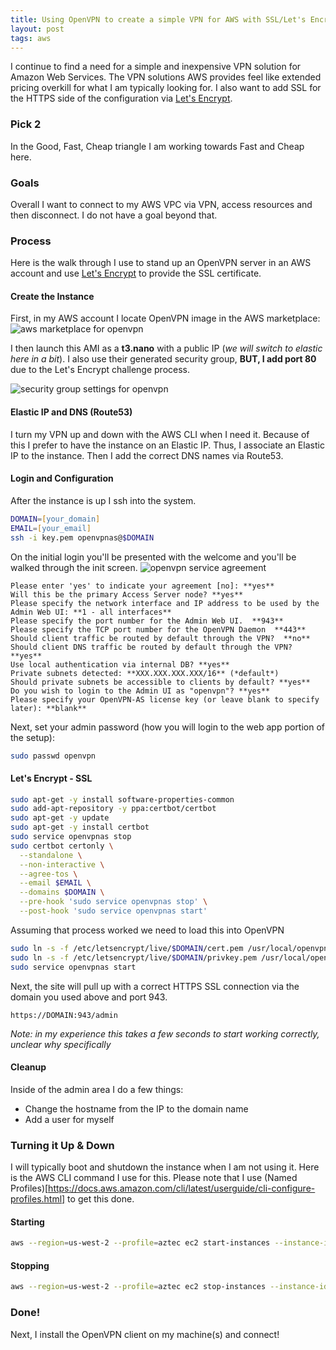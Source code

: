 ```yaml
---
title: Using OpenVPN to create a simple VPN for AWS with SSL/Let's Encrypt
layout: post
tags: aws
---
```


I continue to find a need for a simple and inexpensive VPN solution for Amazon Web Services.  The VPN solutions AWS provides feel like extended pricing overkill for what I am typically looking for.  I also want to add SSL for the HTTPS side of the configuration via [Let's Encrypt](https://letsencrypt.org/).

### Pick 2

In the Good, Fast, Cheap triangle I am working towards Fast and Cheap here.

### Goals

Overall I want to connect to my AWS VPC via VPN, access resources and then disconnect.  I do not have a goal beyond that.

### Process

Here is the walk through I use to stand up an OpenVPN server in an AWS account and use [Let's Encrypt](https://letsencrypt.org/) to provide the SSL certificate.

#### Create the Instance

First, in my AWS account I locate OpenVPN image in the AWS marketplace:
<img alt="aws marketplace for openvpn" src="/images/openvpn-marketplace.png"/>

I then launch this AMI as a **t3.nano** with a public IP (*we will switch to elastic here in a bit*).  I also use their generated security group, **BUT, I add port 80** due to the Let's Encrypt challenge process.

<img alt="security group settings for openvpn" src="/images/openvpn-security-group.png"/>

#### Elastic IP and DNS (Route53)

I turn my VPN up and down with the AWS CLI when I need it.  Because of this I prefer to have the instance on an Elastic IP.  Thus, I associate an Elastic IP to the instance.  Then I add the correct DNS names via Route53.

#### Login and Configuration

After the instance is up I ssh into the system.

```zsh
DOMAIN=[your_domain]
EMAIL=[your_email]
ssh -i key.pem openvpnas@$DOMAIN
```

On the initial login you'll be presented with the welcome and you'll be walked through the init screen.
<img alt="openvpn service agreement" src="/images/openvpn-agreement-terminal.png"/>

```
Please enter 'yes' to indicate your agreement [no]: **yes**
Will this be the primary Access Server node? **yes**
Please specify the network interface and IP address to be used by the Admin Web UI: **1 - all interfaces**
Please specify the port number for the Admin Web UI.  **943**
Please specify the TCP port number for the OpenVPN Daemon  **443**
Should client traffic be routed by default through the VPN?  **no**
Should client DNS traffic be routed by default through the VPN? **yes**
Use local authentication via internal DB? **yes**
Private subnets detected: **XXX.XXX.XXX.XXX/16** (*default*)
Should private subnets be accessible to clients by default? **yes**
Do you wish to login to the Admin UI as "openvpn"? **yes**
Please specify your OpenVPN-AS license key (or leave blank to specify later): **blank**
```

Next, set your admin password (how you will login to the web app portion of the setup):
```zsh
sudo passwd openvpn
```

#### Let's Encrypt - SSL

```zsh
sudo apt-get -y install software-properties-common
sudo add-apt-repository -y ppa:certbot/certbot
sudo apt-get -y update
sudo apt-get -y install certbot
sudo service openvpnas stop
sudo certbot certonly \
  --standalone \
  --non-interactive \
  --agree-tos \
  --email $EMAIL \
  --domains $DOMAIN \
  --pre-hook 'sudo service openvpnas stop' \
  --post-hook 'sudo service openvpnas start'
```

Assuming that process worked we need to load this into OpenVPN
```zsh
sudo ln -s -f /etc/letsencrypt/live/$DOMAIN/cert.pem /usr/local/openvpn_as/etc/web-ssl/server.crt
sudo ln -s -f /etc/letsencrypt/live/$DOMAIN/privkey.pem /usr/local/openvpn_as/etc/web-ssl/server.key
sudo service openvpnas start
```

Next, the site will pull up with a correct HTTPS SSL connection via the domain you used above and port 943.

```
https://DOMAIN:943/admin
```

*Note: in my experience this takes a few seconds to start working correctly, unclear why specifically*


#### Cleanup

Inside of the admin area I do a few things:
+ Change the hostname from the IP to the domain name 
+ Add a user for myself

### Turning it Up & Down

I will typically boot and shutdown the instance when I am not using it.  Here is the AWS CLI command I use for this.  Please note that I use (Named Profiles)[https://docs.aws.amazon.com/cli/latest/userguide/cli-configure-profiles.html] to get this done.

#### Starting
```zsh
aws --region=us-west-2 --profile=aztec ec2 start-instances --instance-ids i-0eafc16349ac669a3
```

#### Stopping
```zsh
aws --region=us-west-2 --profile=aztec ec2 stop-instances --instance-ids i-0eafc16349ac669a3
```

### Done!

Next, I install the OpenVPN client on my machine(s) and connect!